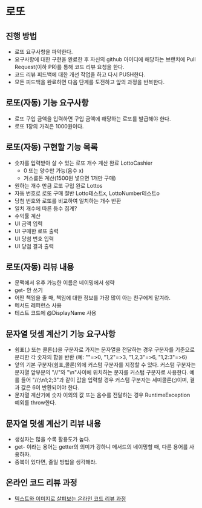# 로또
## 진행 방법
* 로또 요구사항을 파악한다.
* 요구사항에 대한 구현을 완료한 후 자신의 github 아이디에 해당하는 브랜치에 Pull Request(이하 PR)를 통해 코드 리뷰 요청을 한다.
* 코드 리뷰 피드백에 대한 개선 작업을 하고 다시 PUSH한다.
* 모든 피드백을 완료하면 다음 단계를 도전하고 앞의 과정을 반복한다.

## 로또(자동) 기능 요구사항
* 로또 구입 금액을 입력하면 구입 금액에 해당하는 로또를 발급해야 한다.
* 로또 1장의 가격은 1000원이다.

## 로또(자동) 구현할 기능 목록
* 숫자를 입력받아 살 수 있는 로또 개수 계산           완료 LottoCashier
  - 0 또는 양수만 가능(음수 x)
  - 거스름돈 계산(1500원 넣으면 1개만 구매)
* 원하는 개수 만큼 로또 구입                       완료 Lottos
* 자동 번호로 로또 구매                            절반 Lotto테스트x, LottoNumber테스트o
* 당첨 번호와 로또를 비교하여 일치하는 개수 반환
* 일치 개수에 따른 등수 집계?
* 수익률 계산
* UI 금액 입력
* UI 구매한 로또 출력
* UI 당첨 번호 입력
* UI 당첨 결과 출력

## 로또(자동) 리뷰 내용
* 문맥에서 유추 가능한 이름은 네이밍에서 생략
* get- 안 쓰기
* 어떤 책임을 줄 때, 책임에 대한 정보를 가장 많이 아는 친구에게 맡겨라.
* 메서드 레퍼런스 사용
* 테스트 코드에 @DisplayName 사용

## 문자열 덧셈 계산기 기능 요구사항
* 쉼표(,) 또는 콜론(:)을 구분자로 가지는 문자열을 전달하는 경우 구분자를 기준으로 분리한 각 숫자의 합을 반환 (예: ""=>0, "1,2"=>3, "1,2,3"=>6, "1,2:3"=>6)
* 앞의 기본 구분자(쉼표,콜론)외에 커스텀 구분자를 지정할 수 있다. 커스텀 구분자는 문자열 앞부분의 "//"와 "\n"사이에 위치하는 문자를 커스텀 구분자로 사용한다. 예를 들어 "//;\n1;2;3"과 같이 값을 입력할 경우 커스텀 구분자는 세미콜론(;)이며, 결과 값은 6이 반환되어야 한다.
* 문자열 계산기에 숫자 이외의 값 또는 음수를 전달하는 경우 RuntimeException 예외를 throw한다.

## 문자열 덧셈 계산기 리뷰 내용
* 생성자는 많을 수록 활용도가 높다.
* get- 이라는 용어는 getter의 의미가 강하니 메서드의 네이밍할 때, 다른 용어를 사용하자.
* 중복이 있다면, 줄일 방법을 생각해라.

## 온라인 코드 리뷰 과정
* [텍스트와 이미지로 살펴보는 온라인 코드 리뷰 과정](https://github.com/next-step/nextstep-docs/tree/master/codereview)